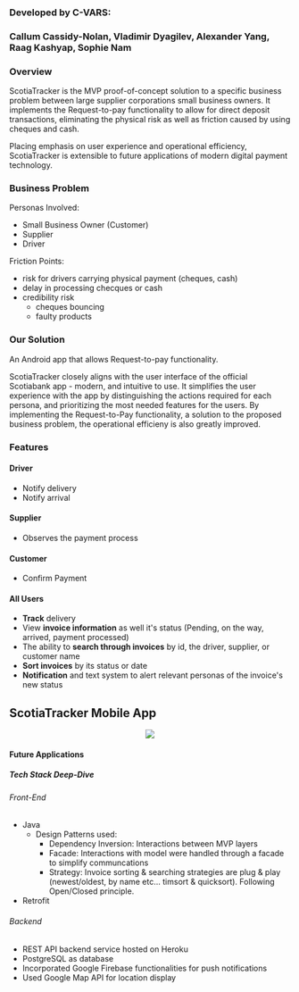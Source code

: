 ### Developed by C-VARS: 
### Callum Cassidy-Nolan, Vladimir Dyagilev, Alexander Yang, Raag Kashyap, Sophie Nam


### Overview
ScotiaTracker is the MVP proof-of-concept solution to a specific business problem between large supplier corporations small business owners. It implements the Request-to-pay functionality to allow for direct deposit transactions, eliminating the physical risk as well as friction caused by using cheques and cash. 

Placing emphasis on user experience and operational efficiency, ScotiaTracker is extensible to future applications of modern digital payment technology.

### Business Problem
Personas Involved:
- Small Business Owner (Customer)
- Supplier
- Driver

Friction Points:
- risk for drivers carrying physical payment (cheques, cash) 
- delay in processing checques or cash
- credibility risk
    - cheques bouncing
    - faulty products

### Our Solution

An Android app that allows Request-to-pay functionality.

ScotiaTracker closely aligns with the user interface of the official Scotiabank app - modern, and intuitive to use. It simplifies the user experience with the app by distinguishing the actions required for each persona, and prioritizing the most needed features for the users. By implementing the Request-to-Pay functionality, a solution to the proposed business problem, the operational efficieny is also greatly improved.

### Features

#### Driver
- Notify delivery 
- Notify arrival

#### Supplier 
- Observes the payment process

#### Customer
- Confirm Payment

#### All Users
- **Track** delivery
- View **invoice information** as well it's status (Pending, on the way, arrived, payment processed)
- The ability to **search through invoices** by id, the driver, supplier, or customer name
- **Sort invoices** by its status or date
- **Notification** and text system to alert relevant personas of the invoice's new status

## ScotiaTracker Mobile App
<p align="center">
  <img src="https://media.giphy.com/media/Y3vyP1gf5R6ESHasyW/giphy.gif">
</p>




#### Future Applications



##### Tech Stack Deep-Dive

###### Front-End
* Java
    * Design Patterns used:
        * Dependency Inversion: Interactions between MVP layers
        * Facade: Interactions with model were handled through a facade to simplify communcations
        * Strategy: Invoice sorting & searching strategies are plug & play (newest/oldest, by name etc... timsort & quicksort). Following Open/Closed principle.
* Retrofit

###### Backend
* REST API backend service hosted on Heroku
* PostgreSQL as database
* Incorporated Google Firebase functionalities for push notifications
* Used Google Map API for location display
